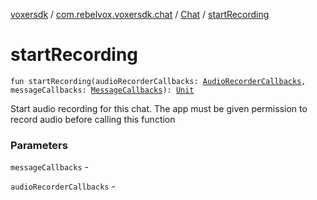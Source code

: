 [voxersdk](../../index.md) / [com.rebelvox.voxersdk.chat](../index.md) / [Chat](index.md) / [startRecording](./start-recording.md)

# startRecording

`fun startRecording(audioRecorderCallbacks: `[`AudioRecorderCallbacks`](../-audio-recorder-callbacks/index.md)`, messageCallbacks: `[`MessageCallbacks`](../-message-callbacks/index.md)`): `[`Unit`](https://kotlinlang.org/api/latest/jvm/stdlib/kotlin/-unit/index.html)

Start audio recording for this chat.
The app must be given permission to record audio before calling this function

### Parameters

`messageCallbacks` -

`audioRecorderCallbacks` - 